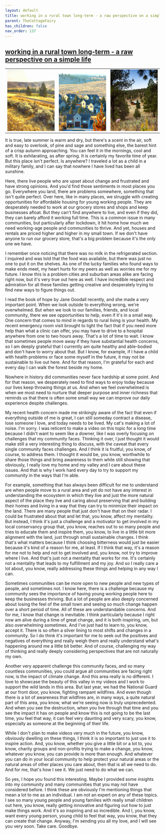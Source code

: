 ```yaml
---
layout: default
title: working in a rural town long-term - a raw perspective on a simple life
parent: TheCottageFairy
has_children: false
nav_order: 137
---
```


## [working in a rural town long-term - a raw perspective on a simple life](https://www.youtube.com/watch?v=rabKaCmmLhE)

<div>
<table align="center">
	<tr>
		<td align="center">
			<img src="../../assets/cottage_fairy_ai_generated_photos/working_in_a_rural_town_long-term_-_a_raw_perspective_on_a_simple_life-[rabKaCmmLhE]/generated_00.png" height="200" width="200"/>
		</td>
		<td align="center">
			<img src="../../assets/cottage_fairy_ai_generated_photos/working_in_a_rural_town_long-term_-_a_raw_perspective_on_a_simple_life-[rabKaCmmLhE]/generated_01.png" height="200" width="200"/>
		</td>
		<td align="center">
			<img src="../../assets/cottage_fairy_ai_generated_photos/working_in_a_rural_town_long-term_-_a_raw_perspective_on_a_simple_life-[rabKaCmmLhE]/generated_02.png" height="200" width="200"/>
		</td>
	</tr>
</table>
</div>

It is true, late summer is warm and dry, but there's a scent in the air, soft and easy to overlook, of pine and sage and something else, the barest hint of a crisp autumn approaching. You can feel it in the mornings, cool and soft. It is exhilarating, as after spring. It is certainly my favorite time of year. But this place isn't perfect. Is anywhere? I traveled a lot as a child in a military family, and I can say that nowhere I have lived has been all sunshine.

Here, there live people who are upset about change and frustrated and have strong opinions. And you'd find those sentiments in most places you go. Everywhere you land, there are problems somewhere, something that isn't quite perfect. Over here, like in many places, we struggle with creating opportunities for affordable housing for young working people. They are desperately needed to work at our grocery stores and shops and keep businesses afloat. But they can't find anywhere to live, and even if they did, they can barely afford it working full time. This is a common issue in many communities, but particularly after lockdown, it hit home how much we need working-age people and communities to thrive. And yet, houses and rentals are priced higher and higher in my small town. If we don't have anyone to run our grocery store, that's a big problem because it's the only one we have.

I remember once noticing that there was no milk in the refrigerated section. I inquired and was told that the food was available, but there was just no one to put it on the shelves. As one of the lucky families who found ways to make ends meet, my heart hurts for my peers as well as worries me for my future. I know this is a problem cities and suburban areas alike are facing right now, but it's very true out here as well. I have incredible respect and admiration for all these families getting creative and desperately trying to find new ways to figure things out.

I read the book of hope by Jane Goodall recently, and she made a very important point. When we look outside to everything wrong, we're overwhelmed. But when we look to our families, friends, and local community, there we see opportunities to help, even if it's in a small way. One concern that comes to mind in regards to rural living is your health. My recent emergency room visit brought to light the fact that if you need more help than what a clinic can offer, you may have to drive to a hospital anywhere from one to two hours away. That's a lot of time to wait. I know that sometimes people move away if they have substantial health concerns, so I am deeply grateful that I currently am quite healthy and able-bodied and don't have to worry about that. But I know, for example, if I have a child with health problems or face some myself in the future, it may not be sustainable to live out here. And for that reason, I'm grateful for each and every day I can walk the forest beside my home.

Nowhere in history did communities never face hardship at some point. And for that reason, we desperately need to find ways to enjoy today because our lives keep throwing things at us. And when we feel overwhelmed is when we most need to nurture that deeper purpose and inner richness that reminds us that there is often some small way we can improve our daily experience despite challenges.

My recent health concern made me strikingly aware of the fact that even if everything outside of me is great, I can still someday contract a disease, lose someone I love, and today needs to be lived. My cat's making a lot of noise. I'm sorry. I was reticent to make a video on this topic for a long time because I didn't want to seem like a downer, like I was overly focusing on challenges that my community faces. Thinking it over, I just thought it would make still a very interesting thing to discuss, with the caveat that every single community faces challenges. And I think it is fruitful, you know, of course, to address them. I thought it would be, you know, worthwhile to share those things and bring awareness to them while still showing that obviously, I really love my home and my valley and I care about these issues. And that is why I work hard every day to try to support my community in the ways that I'm able.

For example, something that has always been difficult for me to understand are when people move to a rural area and yet do not have any interest in understanding the ecosystem in which they live and just the more natural aspect of the place they live and caring about preserving that and building their homes and living in a way that they can try to minimize their impact on the land. There are many people that just don't have that on their radar. I could be frustrated about that and let that, you know, affect my mentality. But instead, I think it's just a challenge and a motivator to get involved in my local conservancy group that, you know, reaches out to so many people and tries to educate them and inspire them, you know, to live in a little bit more alignment with the land, just through small sustainable changes. I think that's what matters because I think choosing bitterness would just be easier because it's kind of a reason for me, at least. If I think that way, it's a reason for me not to help and not to get involved and, you know, not try to improve where I live. And that's just not a mentality that works for me. It's certainly not a mentality that leads to my fulfillment and my joy. And so I really care a lot about, you know, really addressing these things and helping in any way I can.

Sometimes communities can be more open to new people and new types of people, and sometimes not. I know here, there is a challenge because my community sees the importance of having young working people here to keep the businesses thriving. But a lot of people are also deeply concerned about losing the feel of the small town and seeing so much change happen over a short period of time. All of these are understandable concerns. And for me, I know that change is inevitable. I think particularly because I right now am alive during a time of great change, and it is both inspiring, um, but also overwhelming sometimes. And I've just had to learn to, you know, accept it. There is so often a silver lining to most shifts and changes in a community. So I do think it's important for me to seek out the positives and negatives of everything and really weigh them and really understand what's happening around me a little bit better. And of course, challenging my way of thinking and really deeply considering perspectives that are not naturally my own.

Another very apparent challenge this community faces, and so many countless communities, you could argue all communities are facing right now, is the impact of climate change. And this area really is no different. I love to showcase the beauty of this valley in my videos and I work to support the wild lands in this area. But last year, we had the National Guard at our front door, you know, fighting rampant wildfires. And even though there is a lot of awareness that wildfires are, in many ways, a quite natural part of this area, you know, what we're seeing now is truly unprecedented. And when you see the destruction, when you live through that time and you see the impact it has on people and know this is not going to be the last time, you feel that way, it can feel very daunting and very scary, you know, especially as someone at the beginning of their life.

While I don't plan to make videos very much in the future, you know, obviously dwelling on these things, I think it is so important to just use it to inspire action. And, you know, whether you give a little bit or a lot to, you know, charity groups and non-profits trying to make a change, you know, whatever you know, you can provide is more than enough. And whatever you can do in your local community to help protect your natural areas or the natural areas of other places you care about, then that is all we need to do. And for me, that's how I see it. We just need to do what we can.

So yes, I hope you found this interesting. Maybe I provided some insights into my community and many communities that you may not have considered before. I think these are obviously I'm mentioning things that mean a lot to me as an individual. I am not an expert on any of these topics. I see so many young people and young families with really small children out here, you know, really getting innovative and figuring out how to just make things work. And it's so inspiring and so incredible. And I, you know, want every young person, young child to feel that way, you know, that they can create that change. Anyway, I'm sending you all my love, and I will see you very soon. Take care. Goodbye.